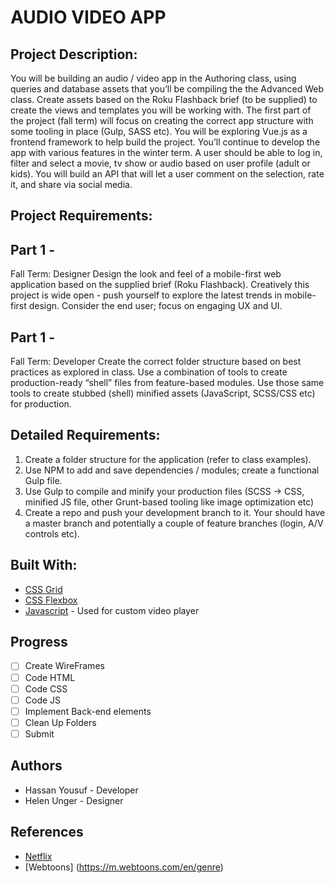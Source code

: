 

# AUDIO VIDEO APP

## Project Description:

You will be building an audio / video app in the Authoring class, using queries and database assets that you’ll be compiling the the Advanced Web class. Create assets based on the Roku Flashback brief (to be supplied) to create the views and templates you will be working with. The first part of the project (fall term) will focus on creating the correct app structure with some tooling in place (Gulp, SASS etc). You will be exploring Vue.js as a frontend framework to help build the project. You’ll continue to develop the app with various features in the winter term. A user should be able to log in, filter and select a movie, tv show or audio based on user profile (adult or kids). You will build an API that will let a user comment on the selection, rate it, and share via social media. 

## Project Requirements:

## Part 1 - 
Fall Term: Designer Design the look and feel of a mobile-first web application based on the supplied brief (Roku Flashback). Creatively this project is wide open - push yourself to explore the latest trends in mobile-first design. Consider the end user; focus on engaging UX and UI. 

## Part 1 -
Fall Term: Developer Create the correct folder structure based on best practices as explored in class. Use a combination of tools to create production-ready “shell” files from feature-based modules. Use those same tools to create stubbed (shell) minified assets (JavaScript, SCSS/CSS etc) for production. 


## Detailed Requirements:
1. Create a folder structure for the application (refer to class examples). 
2. Use NPM to add and save dependencies / modules; create a functional Gulp file. 
3. Use Gulp to compile and minify your production files (SCSS -> CSS, minified JS file, other Grunt-based tooling like image optimization etc) 
4. Create a repo and push your development branch to it. Your should have a master branch and potentially a couple of feature branches (login, A/V controls etc). 


## Built With:

* [CSS Grid](https://cssreference.io/css-grid/)
* [CSS Flexbox](https://cssreference.io/flexbox/)  
* [Javascript](https://www.javascript.com/) - Used for custom video player

## Progress

- [ ] Create WireFrames
- [ ] Code HTML
- [ ] Code CSS
- [ ] Code JS
- [ ] Implement Back-end elements
- [ ] Clean Up Folders
- [ ] Submit

## Authors
* Hassan Yousuf - Developer
* Helen Unger - Designer


## References

* [Netflix](https://www.netflix.com/)
* [Webtoons] (https://m.webtoons.com/en/genre)
